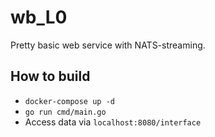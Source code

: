 # wb_L0

Pretty basic web service with NATS-streaming. 

## How to build
- ``docker-compose up -d``
- ``go run cmd/main.go``
- Access data via ``localhost:8080/interface``
